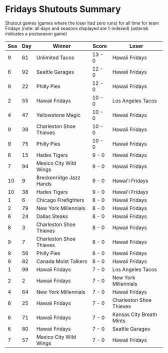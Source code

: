 # Fridays Shutouts Summary



Shutout games (games where the loser had zero runs) for all time for team Fridays (note: all days and seasons displayed are 1-indexed) (asterisk indicates a postseason game)


| Sea | Day | Winner | Score | Loser | 
| ------ |------ |------ |------ |------ |
| 9 | 61 | Unlimited Tacos | 13 - 0 | Hawaii Fridays | 
| 6 | 92 | Seattle Garages | 12 - 0 | Hawaii Fridays | 
| 9 | 22 | Philly Pies | 12 - 0 | Hawaii Fridays | 
| 2 | 55 | Hawaii Fridays | 10 - 0 | Los Angeles Tacos | 
| 4 | 47 | Yellowstone Magic | 10 - 0 | Hawaii Fridays | 
| 9 | 39 | Charleston Shoe Thieves | 10 - 0 | Hawaii Fridays | 
| 9 | 75 | Philly Pies | 10 - 0 | Hawaii Fridays | 
| 6 | 15 | Hades Tigers | 9 - 0 | Hawaii Fridays | 
| 7 | 94 | Mexico City Wild Wings | 9 - 0 | Hawaii Fridays | 
| 10 | 9 | Breckenridge Jazz Hands | 9 - 0 | Hawai'i Fridays | 
| 10 | 38 | Hades Tigers | 9 - 0 | Hawai'i Fridays | 
| 1 | 6 | Chicago Firefighters | 8 - 0 | Hawaii Fridays | 
| 2 | 79 | New York Millennials | 8 - 0 | Hawaii Fridays | 
| 6 | 24 | Dallas Steaks | 8 - 0 | Hawaii Fridays | 
| 8 | 3 | Charleston Shoe Thieves | 8 - 0 | Hawaii Fridays | 
| 9 | 7 | Charleston Shoe Thieves | 8 - 0 | Hawaii Fridays | 
| 9 | 56 | Philly Pies | 8 - 0 | Hawaii Fridays | 
| 9 | 82 | Canada Moist Talkers | 8 - 0 | Hawaii Fridays | 
| 1 | 99 | Hawaii Fridays | 7 - 0 | Los Angeles Tacos | 
| 2 | 2 | Hawaii Fridays | 7 - 0 | New York Millennials | 
| 4 | 64 | New York Millennials | 7 - 0 | Hawaii Fridays | 
| 6 | 25 | Hawaii Fridays | 7 - 0 | Charleston Shoe Thieves | 
| 6 | 71 | Hawaii Fridays | 7 - 0 | Kansas City Breath Mints | 
| 6 | 80 | Hawaii Fridays | 7 - 0 | Seattle Garages | 
| 7 | 57 | Mexico City Wild Wings | 7 - 0 | Hawaii Fridays | 


